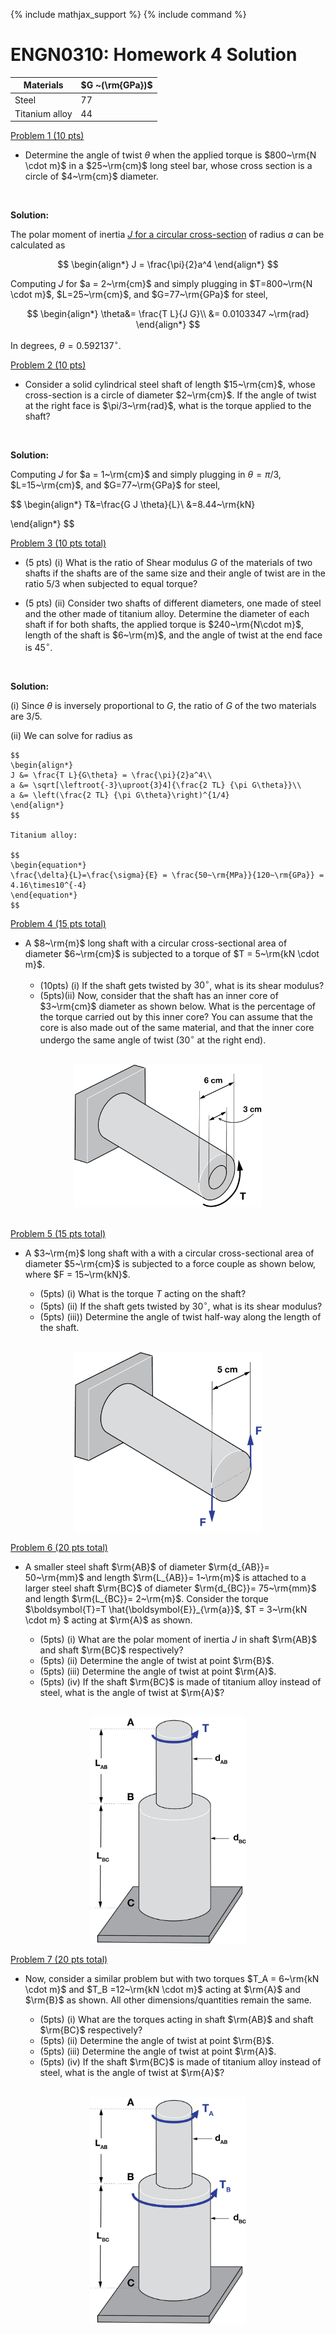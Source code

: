 {% include mathjax_support %}
{% include command %}



# ENGN0310: Homework 4 Solution


| Materials      | $G ~(\rm{GPa})$ |
|----------------|-----------------|
| Steel          | 77             |
| Titanium alloy | 44             |




<u> Problem 1 (10 pts) </u>

* Determine the angle of twist $\theta$ when the applied torque is $800~\rm{N \cdot m}$ in a $25~\rm{cm}$ long steel bar, whose cross section is a circle of $4~\rm{cm}$ diameter.
<br/>


   **Solution:**

   The polar moment of inertia [$J$ for a circular cross-section](../../CourseNotes/Torsion/Torsion-J.md) of radius $a$ can be calculated as 

   $$
   \begin{align*}
   J = \frac{\pi}{2}a^4
   \end{align*}
   $$

   Computing $J$ for $a = 2~\rm{cm}$ and simply plugging in $T=800~\rm{N \cdot m}$, $L=25~\rm{cm}$, and $G=77~\rm{GPa}$ for steel,

   $$
   \begin{align*}
   \theta&= \frac{T L}{J G}\\ 
   &= 0.0103347 ~\rm{rad}
   \end{align*}
   $$

   In degrees, $\theta =  0.592137^{\circ}$.
   


<u> Problem 2 (10 pts) </u>

* Consider a solid cylindrical steel shaft of length $15~\rm{cm}$,  whose cross-section is a circle of diameter $2~\rm{cm}$. If the angle of twist at the right face is $\pi/3~\rm{rad}$, what is the torque applied to the shaft?
<br/>

   **Solution:**

   Computing $J$ for $a = 1~\rm{cm}$ and simply plugging in $\theta=\pi/3$, $L=15~\rm{cm}$, and $G=77~\rm{GPa}$ for steel,

   $$
   \begin{align*}
   T&=\frac{G J \theta}{L}\\
   &=8.44~\rm{kN}

   \end{align*}
   $$

<u> Problem 3 (10 pts total) </u>
* (5 pts) (i) What is the ratio of Shear modulus $G$ of the materials of two shafts if the shafts are of the same size and their angle of twist are in the ratio 5/3 when subjected to equal torque?


* (5 pts) (ii) Consider two shafts of different diameters, one made of steel and the other made of titanium alloy. Determine the diameter of each shaft if for both shafts, the applied torque is $240~\rm{N\cdot m}$, length of the shaft is $6~\rm{m}$, and the angle of twist at the end face is $45^{\circ}.$
<br/>

   **Solution:**

   (i) Since $\theta$ is inversely proportional to $G$, the ratio of $G$ of the two materials are 3/5.

   (ii) We can solve for radius as
   
    $$
    \begin{align*}
    J &= \frac{T L}{G\theta} = \frac{\pi}{2}a^4\\
    a &= \sqrt[\leftroot{-3}\uproot{3}4]{\frac{2 TL} {\pi G\theta}}\\
    a &= \left(\frac{2 TL} {\pi G\theta}\right)^{1/4}
    \end{align*}
    $$

    Titanium alloy:

    $$
    \begin{equation*}
    \frac{\delta}{L}=\frac{\sigma}{E} = \frac{50~\rm{MPa}}{120~\rm{GPa}} = 4.16\times10^{-4}
    \end{equation*}
    $$


<u> Problem 4 (15 pts total) </u>

* A $8~\rm{m}$ long shaft with a circular cross-sectional area of diameter $6~\rm{cm}$ is subjected to a torque of $T = 5~\rm{kN \cdot m}$. 

    * (10pts) (i) If the shaft gets twisted by $30^{\circ}$, what is its shear modulus? 
    * (5pts)(ii) Now, consider that the shaft has an inner core of $3~\rm{cm}$ diameter as shown below. What is the percentage of the torque carried out by this inner core? You can assume that the core is also made out of the same material, and that the inner core undergo the same angle of twist ($30^{\circ}$ at the right end).

 <br/>
    <center>
     <img src="HW4_Prob4fig.png" alt="drawing" width="300"/>
    </center>
<br/>

<u> Problem 5 (15 pts total) </u>

* A $3~\rm{m}$ long shaft with a with a circular cross-sectional area of diameter $5~\rm{cm}$ is subjected to a force couple as shown below, where $F = 15~\rm{kN}$. 

    * (5pts) (i) What is the torque $T$ acting on the shaft?    
    * (5pts) (ii)  If the shaft gets twisted by $30^{\circ}$, what is its shear modulus?
    * (5pts) (iii))  Determine the angle of twist half-way along the length of the shaft.

 <br/>
    <center>
     <img src="HW4_Prob5fig_ver2.png" alt="drawing" width="300"/>
    </center>


<u> Problem 6 (20 pts total) </u>
* A smaller steel shaft $\rm{AB}$ of diameter $\rm{d_{AB}}= 50~\rm{mm}$ and length $\rm{L_{AB}}= 1~\rm{m}$ is attached to a larger steel shaft $\rm{BC}$ of diameter $\rm{d_{BC}}= 75~\rm{mm}$ and length $\rm{L_{BC}}= 2~\rm{m}$.  Consider the torque  $\boldsymbol{T}=T \hat{\boldsymbol{E}}_{\rm{a}}$, $T = 3~\rm{kN \cdot m} $ acting at $\rm{A}$ as shown. 

    * (5pts) (i) What are the polar moment of inertia $J$ in shaft $\rm{AB}$ and shaft $\rm{BC}$ respectively?
    * (5pts) (ii) Determine the angle of twist at point $\rm{B}$.
    * (5pts) (iii) Determine the angle of twist at point $\rm{A}$.
    * (5pts) (iv) If the shaft $\rm{BC}$ is made of titanium alloy instead of steel, what is the angle of twist at $\rm{A}$?

 <br/>
    <center>
     <img src="HW4_Prob6fig.png" alt="drawing" width="250"/>
    </center>



<u> Problem 7 (20 pts total) </u>
* Now, consider a similar problem but with two torques $T_A = 6~\rm{kN \cdot m}$ and $T_B =12~\rm{kN \cdot m}$ acting at $\rm{A}$ and $\rm{B}$ as shown. All other dimensions/quantities remain the same.

    * (5pts) (i) What are the torques acting in shaft $\rm{AB}$ and shaft $\rm{BC}$ respectively?
    * (5pts) (ii) Determine the angle of twist at point $\rm{B}$.
    * (5pts) (iii) Determine the angle of twist at point $\rm{A}$.
    * (5pts) (iv) If the shaft $\rm{BC}$ is made of titanium alloy instead of steel, what is the angle of twist at $\rm{A}$?
 
 <br/>
    <center>
     <img src="HW4_Prob7fig.png" alt="drawing" width="250"/>
    </center>

